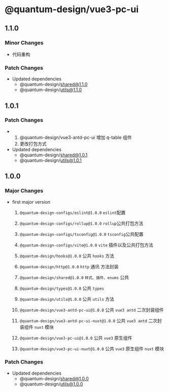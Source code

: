 # @quantum-design/vue3-pc-ui

## 1.1.0

### Minor Changes

- 代码重构

### Patch Changes

- Updated dependencies
  - @quantum-design/shared@1.1.0
  - @quantum-design/utils@1.1.0

## 1.0.1

### Patch Changes

- 1. @quantum-design/vue3-antd-pc-ui 增加 q-table 组件
  2. 更改打包方式
- Updated dependencies
  - @quantum-design/shared@1.0.1
  - @quantum-design/utils@1.0.1

## 1.0.0

### Major Changes

- first major version

  1. `@quantum-design-configs/eslint@1.0.0` `eslint`配置
  2. `@quantum-design-configs/rollup@1.0.0` `rollup`公共打包方法
  3. `@quantum-design-configs/tsconfig@1.0.0` `tsconfig`公共配置
  4. `@quantum-design-configs/vite@1.0.0` `vite` 插件以及公共打包方法

  5. `@quantum-design/hooks@1.0.0` 公共 `hooks` 方法
  6. `@quantum-design/http@1.0.0` `http` 通讯 方法封装
  7. `@quantum-design/shared@1.0.0` `样式、插件、enums` 公共
  8. `@quantum-design/types@1.0.0` 公共 `types`
  9. `@quantum-design/utils@1.0.0` 公共 `utils` 方法
  10. `@quantum-design/vue3-antd-pc-ui@1.0.0` 公共 `vue3 antd` 二次封装组件
  11. `@quantum-design/vue3-antd-pc-ui-nuxt@1.0.0` 公共 `vue3 antd` 二次封装组件 `nuxt` 模块
  12. `@quantum-design/vue3-pc-ui@1.0.0` 公共 `vue3` 原生组件
  13. `@quantum-design/vue3-pc-ui-nuxt@1.0.0` 公共 `vue3` 原生组件 `nuxt` 模块

### Patch Changes

- Updated dependencies
  - @quantum-design/shared@1.0.0
  - @quantum-design/utils@1.0.0
